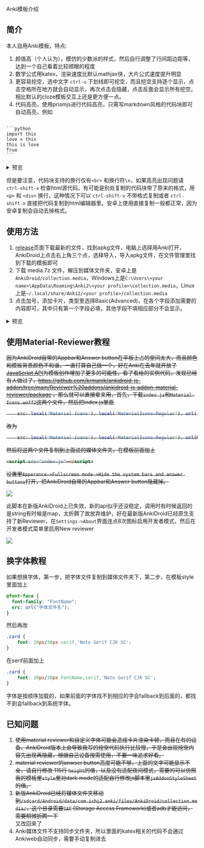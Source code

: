 Anki模板介绍

## 简介
本人自用Anki模板，特点:
1. 颜值高（个人认为），模仿的少数派的样式，然后自行调整了行间距边距等，达到一个自己看着比较顺眼的程度
2. 数学公式用katex，渲染速度比默认mathjax快，大片公式速度提升明显
3. 更容易挖空，选中文字 `ctrl-u` 下划线即可挖空，而且挖空支持逐个显示，点击空格所在地方就会自动显示，再次点击会隐藏，点击反面会显示所有挖空。相比默认的cloze模板交互上还是更方便一点。
4. 代码高亮，使用prismjs进行代码高亮，只需写markdown风格的代码块即可自动高亮，例如

<pre><code>
```python
import this
love = this
this is love
True
```
</code></pre>

<details><summary>预览</summary>
<img src="https://s1.ax1x.com/2023/01/13/pSKC3y6.png">
</details>

但是要注意，代码块支持的换行仅有`<br>` 和换行符`\n`，如果高亮出现问题请 `ctrl-shift-x` 检查html源代码，有可能是别处复制的代码块带了原来的格式，用 `<p>` 和 `<div>` 换行，这种情况下可以 `ctrl-shift-v` 不带格式复制或者 `ctrl-shift-x` 直接把代码复制到html编辑器里。安卓上使用直接复制一般都正常，因为安卓复制会自动去掉格式。

## 使用方法
1. [release](https://github.com/cyliu-phy/simple-anki-template/releases)页面下载最新的文件，找到apkg文件，电脑上选择用Anki打开，AnkiDroid上点击右上角三个点，选择导入，导入apkg文件，在文件管理里找到下载的模板即可
2. 下载 media.7z 文件，解压到媒体文件夹，安卓上是`AnkiDroid/collection.media`，Windows上是`C:\Users\<your name>\AppData\Roaming\Anki2\<your profile>\collection.media`，Linux上是`~/.local/share/Anki2/<your profile>/collection.media`
3. 点击加号，添加卡片，类型里选择Basic(Advanced)，在各个字段添加需要的内容即可，其中只有第一个字段必填，其他字段不填相应部分不会显示。

<details><summary>预览</summary>
<img src="https://s1.ax1x.com/2023/01/13/pSKCD6P.png">
<img src="https://s1.ax1x.com/2023/01/13/pSKC60S.png">
<img src="https://s1.ax1x.com/2023/01/13/pSKC2kQ.png">
<img src="https://s1.ax1x.com/2023/01/13/pSKCWfs.png">
</details>

## 使用Material-Reviewer教程
<s>因为AnkiDroid自带的Appbar和Answer button在平板上占的空间太大，而且颜色和模板背景颜色不和谐，一直打算自己做一个，好在Anki在去年就开放了[JavaScript API](https://github.com/ankidroid/Anki-Android/wiki/AnkiDroid-Javascript-API)为模板创作增加了更多的可能性，看了看给的实例代码，发现已经有人做过了，https://github.com/krmanik/ankidroid-js-addon/tree/main/Reviewer%20addons/ankidroid-js-addon-material-reviewer/package ，那么就可以直接拿来用，首先，下载`index.js`和`Material-Icons.woff2`这两个文件，然后把index.js里面
```js
    src: local('Material Icons'), local('MaterialIcons-Regular'), url(../addons/ankidroid-js-addon-material-reviewer/package/Material-Icons.woff2);
```
改为
```js
    src: local('Material Icons'), local('MaterialIcons-Regular'), url(Material-Icons.woff2);
```
然后将这两个文件复制到上面说的媒体文件夹，在模板前面加上
```html
<script src="index.js"></script>
```

设置里`Apperance->Fullscreen mode->Hide the system bars and answer buttons`打开，把AnkiDroid自带的Appbar和Answer button隐藏掉。

![](https://s1.ax1x.com/2023/05/02/p9GGfyT.jpg)
</s>

此脚本在新版AnkiDroid上已失效，新的api似乎还没稳定，调用时有时候返回的是string有时候是map，太折腾了故放弃维护，好在最新版AnkiDroid已经原生支持了新Reviewer，在`Settings->About`界面连点8次图标启用开发者模式，然后在开发者模式菜单里启用New reviewer

![](https://s21.ax1x.com/2024/10/29/pA0O2Ss.jpg)

## 换字体教程
如果想换字体，第一步，把字体文件复制到媒体文件夹下，第二步，在模板style里面加上
```css
@font-face {
  font-family: "FontName";
  src: url("字体文件名");
}
```

然后再改
```css
.card {
	font: 20px/30px serif,'Noto Serif CJK SC';
}
```
在serif前面加上
```css
.card {
	font: 20px/30px FontName,serif,'Noto Serif CJK SC';
}
```
字体是按顺序加载的，如果前面的字体找不到相应的字会fallback到后面的，都找不到会fallback到系统字体。

## 已知问题
1. ~~使用material reviewer和自定义字体可能会造成卡片渲染卡顿，而且在有的设备、AnkiDroid版本上会导致我写的挖空代码执行比较慢，于是会出现挖空内容先出现再隐藏，根据自己设备按需使用，不要一味追求好看。~~
2. ~~material reviewer的anwser button高度可能不够，上面的文字可能显示不全，请自行修改 115行 `height`的值，以及没有适配夜间模式，需要的可以仿照我的模板里`style`里对dark mode的适配自行修改js脚本里`jsAddonStyleSheet`的值。~~
3. ~~新版AnkiDroid已经将媒体文件夹移动到`/sdcard/Android/data/com.ichi2.anki/files/AnkiDroid/collection.media/`，这个目录需要`SAF` (Storage Access Framework)或者adb才能访问，需要稍微折腾一下~~   
又改回来了
4. Anki媒体文件不支持同步文件夹，所以里面的katex相关的代码不会通过Ankiweb自动同步，需要手动复制进去

